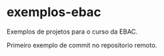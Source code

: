 # exemplos-ebac
Exemplos de projetos para o curso da EBAC.

Primeiro exemplo de commit no repositorio remoto.

